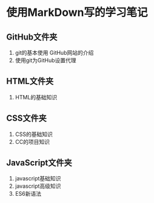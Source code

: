 # 使用MarkDown写的学习笔记

## GitHub文件夹
1. git的基本使用 GitHub网站的介绍
3. 使用git为GitHub设置代理

## HTML文件夹
1. HTML的基础知识

## CSS文件夹
1. CSS的基础知识
2. CC的项目知识

## JavaScript文件夹
1. javascript基础知识
2. javascript高级知识
3. ES6新语法

